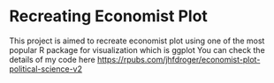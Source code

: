 # Recreating Economist Plot
This project is aimed to recreate economist plot using one of the most popular R package for visualization which is ggplot
You can check the details of my code here <https://rpubs.com/jhfdroger/economist-plot-political-science-v2>

